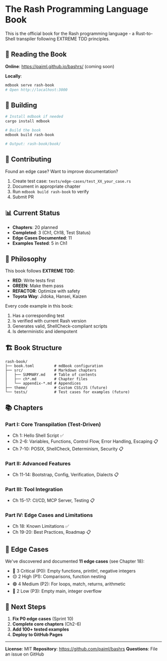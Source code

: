 # The Rash Programming Language Book

This is the official book for the Rash programming language - a Rust-to-Shell transpiler following EXTREME TDD principles.

## 📖 Reading the Book

**Online**: https://paiml.github.io/bashrs/ (coming soon)

**Locally**:
```bash
mdbook serve rash-book
# Open http://localhost:3000
```

## 🔨 Building

```bash
# Install mdbook if needed
cargo install mdbook

# Build the book
mdbook build rash-book

# Output: rash-book/book/
```

## 📝 Contributing

Found an edge case? Want to improve documentation?

1. Create test case: `tests/edge-cases/test_XX_your_case.rs`
2. Document in appropriate chapter
3. Run `mdbook build rash-book` to verify
4. Submit PR

## 📊 Current Status

- **Chapters**: 20 planned
- **Completed**: 3 (Ch1, Ch18, Test Status)
- **Edge Cases Documented**: 11
- **Examples Tested**: 5 in Ch1

## 🎯 Philosophy

This book follows **EXTREME TDD**:
- **RED**: Write tests first
- **GREEN**: Make them pass
- **REFACTOR**: Optimize with safety
- **Toyota Way**: Jidoka, Hansei, Kaizen

Every code example in this book:
1. Has a corresponding test
2. Is verified with current Rash version
3. Generates valid, ShellCheck-compliant scripts
4. Is deterministic and idempotent

## 🏗️ Book Structure

```
rash-book/
├── book.toml         # mdBook configuration
├── src/              # Markdown chapters
│   ├── SUMMARY.md    # Table of contents
│   ├── ch*.md        # Chapter files
│   └── appendix-*.md # Appendices
├── theme/            # Custom CSS/JS (future)
└── tests/            # Test cases for examples (future)
```

## 📚 Chapters

### Part I: Core Transpilation (Test-Driven)
- Ch 1: Hello Shell Script ✅
- Ch 2-6: Variables, Functions, Control Flow, Error Handling, Escaping 📋
- Ch 7-10: POSIX, ShellCheck, Determinism, Security 📋

### Part II: Advanced Features
- Ch 11-14: Bootstrap, Config, Verification, Dialects 📋

### Part III: Tool Integration
- Ch 15-17: CI/CD, MCP Server, Testing 📋

### Part IV: Edge Cases and Limitations
- Ch 18: Known Limitations ✅
- Ch 19-20: Best Practices, Roadmap 📋

## 🐛 Edge Cases

We've discovered and documented **11 edge cases** (see Chapter 18):
- 🔴 3 Critical (P0): Empty functions, println!, negative integers
- 🟡 2 High (P1): Comparisons, function nesting
- 🟢 4 Medium (P2): For loops, match, returns, arithmetic
- 🔵 2 Low (P3): Empty main, integer overflow

## 🚀 Next Steps

1. **Fix P0 edge cases** (Sprint 10)
2. **Complete core chapters** (Ch2-6)
3. **Add 100+ tested examples**
4. **Deploy to GitHub Pages**

---

**License**: MIT
**Repository**: https://github.com/paiml/bashrs
**Questions**: File an issue on GitHub
